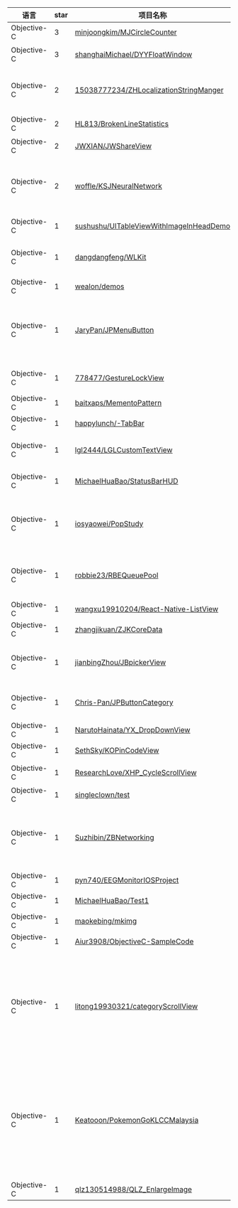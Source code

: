 语言|star|项目名称|描述
---|---|---|---
Objective-C|3|[minjoongkim/MJCircleCounter](https://github.com/minjoongkim/MJCircleCounter)|iOS Circle time Counter
Objective-C|3|[shanghaiMichael/DYYFloatWindow](https://github.com/shanghaiMichael/DYYFloatWindow)|一个iOS上的悬浮窗
Objective-C|2|[15038777234/ZHLocalizationStringManger](https://github.com/15038777234/ZHLocalizationStringManger)|Can facilitate the management localization language
Objective-C|2|[HL813/BrokenLineStatistics](https://github.com/HL813/BrokenLineStatistics)| 
Objective-C|2|[JWXIAN/JWShareView](https://github.com/JWXIAN/JWShareView)|简单、可自定义的分享视图。
Objective-C|2|[woffle/KSJNeuralNetwork](https://github.com/woffle/KSJNeuralNetwork)|A Neural Network Inference Library Built atop BNNS and MPS
Objective-C|1|[sushushu/UITableViewWithImageInHeadDemo](https://github.com/sushushu/UITableViewWithImageInHeadDemo)|UITableView头部带图片demo
Objective-C|1|[dangdangfeng/WLKit](https://github.com/dangdangfeng/WLKit)|My iOS Helper . Do Something ;Very Good!
Objective-C|1|[wealon/demos](https://github.com/wealon/demos)|all demo projects 
Objective-C|1|[JaryPan/JPMenuButton](https://github.com/JaryPan/JPMenuButton)|一款简单的菜单按钮，可以设置选中状态，对应的会改变按钮的图标朝向，属于辅助型按钮
Objective-C|1|[778477/GestureLockView](https://github.com/778477/GestureLockView)|User Gesture lock & unlock View
Objective-C|1|[baitxaps/MementoPattern](https://github.com/baitxaps/MementoPattern)| 
Objective-C|1|[happylunch/-TabBar](https://github.com/happylunch/-TabBar)| 
Objective-C|1|[lgl2444/LGLCustomTextView](https://github.com/lgl2444/LGLCustomTextView)|自定义的带有占位文字的textView
Objective-C|1|[MichaelHuaBao/StatusBarHUD](https://github.com/MichaelHuaBao/StatusBarHUD)|It is a very useful StatusBarHUD
Objective-C|1|[iosyaowei/PopStudy](https://github.com/iosyaowei/PopStudy)|这个Demo封装了轮播图、二维码、头部滑动等一些项目里经常用到的动画功能
Objective-C|1|[robbie23/RBEQueuePool](https://github.com/robbie23/RBEQueuePool)|RBEQueuePool is a library that helps you managing your multithreads.
Objective-C|1|[wangxu19910204/React-Native-ListView](https://github.com/wangxu19910204/React-Native-ListView)| 
Objective-C|1|[zhangjikuan/ZJKCoreData](https://github.com/zhangjikuan/ZJKCoreData)| 
Objective-C|1|[jianbingZhou/JBpickerView](https://github.com/jianbingZhou/JBpickerView)|自定义的pickerView，支持时间选择和城市选择
Objective-C|1|[Chris-Pan/JPButtonCategory](https://github.com/Chris-Pan/JPButtonCategory)|1行代码快速集成按钮延时处理（hook实战）
Objective-C|1|[NarutoHainata/YX_DropDownView](https://github.com/NarutoHainata/YX_DropDownView)|点击下拉框
Objective-C|1|[SethSky/KOPinCodeView](https://github.com/SethSky/KOPinCodeView)| 
Objective-C|1|[ResearchLove/XHP_CycleScrollView](https://github.com/ResearchLove/XHP_CycleScrollView)|广告位图片、文字轮播
Objective-C|1|[singleclown/test](https://github.com/singleclown/test)| 
Objective-C|1|[Suzhibin/ZBNetworking](https://github.com/Suzhibin/ZBNetworking)|NSURLSession 网络请求的封装 添加了缓存功能，显示缓存大小，删除缓存等功能
Objective-C|1|[pyn740/EEGMonitorIOSProject](https://github.com/pyn740/EEGMonitorIOSProject)| 
Objective-C|1|[MichaelHuaBao/Test1](https://github.com/MichaelHuaBao/Test1)|It just ia a test demo
Objective-C|1|[maokebing/mkimg](https://github.com/maokebing/mkimg)| 
Objective-C|1|[Aiur3908/ObjectiveC-SampleCode](https://github.com/Aiur3908/ObjectiveC-SampleCode)|ObjectiveC sample code
Objective-C|1|[litong19930321/categoryScrollView](https://github.com/litong19930321/categoryScrollView)|这是我在开发麻小外卖中遇到的，主界面上方是一个类别栏目条，当你滑动主界面的时候类别条跟着切换，并且能及时根据当前选择的类别自动调整位置
Objective-C|1|[Keatooon/PokemonGoKLCCMalaysia](https://github.com/Keatooon/PokemonGoKLCCMalaysia)|In Malaysia, KLCC park is chock full of Pokémon goodies for you to snap up. We have included all 35 poke stops to help you hunt from the comfort of your home. 
Objective-C|1|[qlz130514988/QLZ_EnlargeImage](https://github.com/qlz130514988/QLZ_EnlargeImage)| 
